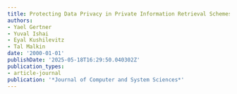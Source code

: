 ```yaml
---
title: Protecting Data Privacy in Private Information Retrieval Schemes
authors:
- Yael Gertner
- Yuval Ishai
- Eyal Kushilevitz
- Tal Malkin
date: '2000-01-01'
publishDate: '2025-05-18T16:29:50.040302Z'
publication_types:
- article-journal
publication: '*Journal of Computer and System Sciences*'
---
```

